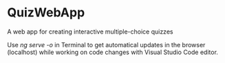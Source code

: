 # QuizWebApp
A web app for creating interactive multiple-choice quizzes

Use *ng serve -o* in Terminal to get automatical updates in the browser (localhost) while working on code changes with Visual Studio Code editor.
